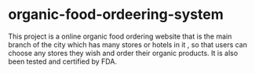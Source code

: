 # organic-food-ordeering-system
This project is a online organic food ordering website that is the main branch of the city which has many stores or hotels in it ,  so that users can choose any stores they wish and order their organic products. It is also been tested and certified by FDA.

